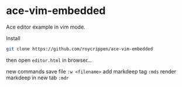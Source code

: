 # ace-vim-embedded
Ace editor example in vim mode.

Install
```bash
git clone https://github.com/roycrippen/ace-vim-embedded
```

then open `editor.html` in browser...

new commands
save file `:w <filename>`
add markdeep tag `:mds`
render markdeep in new tab `:mdr`

